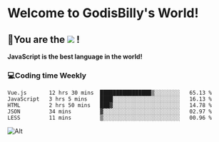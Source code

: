 # Welcome to GodisBilly's World!
## :partying_face:You are the  ![](https://visitor-badge.glitch.me/badge?page_id=Godisbilly.readme) !
**JavaScript is the best language in the world!**
### :computer:Coding time Weekly
  <!--START_SECTION:waka-->
```text
Vue.js       12 hrs 30 mins  ████████████████▒░░░░░░░░   65.13 % 
JavaScript   3 hrs 5 mins    ████░░░░░░░░░░░░░░░░░░░░░   16.13 % 
HTML         2 hrs 50 mins   ███▓░░░░░░░░░░░░░░░░░░░░░   14.78 % 
JSON         34 mins         ▓░░░░░░░░░░░░░░░░░░░░░░░░   02.97 % 
LESS         11 mins         ▒░░░░░░░░░░░░░░░░░░░░░░░░   00.96 % 
```
<!--END_SECTION:waka-->
![Alt](https://repobeats.axiom.co/api/embed/eeff64f6cf3d966257bdb597911b88a4c137d508.svg "Repobeats analytics image")
